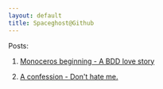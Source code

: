```yaml
---
layout: default
title: Spaceghost@Github
---
```

Posts:

1. [Monoceros beginning - A BDD love story](/Projects/2011/05/22/Monoceros-beginning.html)

2. [A confession - Don't hate me.](/Projects/2011/05/22/Monoceros-beginning.html)

